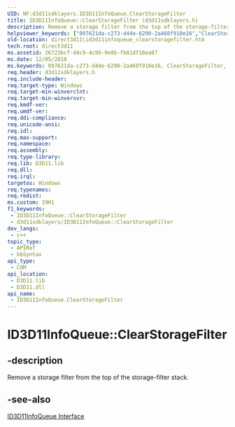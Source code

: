 ```yaml
---
UID: NF:d3d11sdklayers.ID3D11InfoQueue.ClearStorageFilter
title: ID3D11InfoQueue::ClearStorageFilter (d3d11sdklayers.h)
description: Remove a storage filter from the top of the storage-filter stack.
helpviewer_keywords: ["097621da-c273-d44e-6290-2a460f910e16","ClearStorageFilter","ClearStorageFilter method [Direct3D 11]","ClearStorageFilter method [Direct3D 11]","ID3D11InfoQueue interface","ID3D11InfoQueue interface [Direct3D 11]","ClearStorageFilter method","ID3D11InfoQueue.ClearStorageFilter","ID3D11InfoQueue::ClearStorageFilter","d3d11sdklayers/ID3D11InfoQueue::ClearStorageFilter","direct3d11.id3d11infoqueue_clearstoragefilter"]
old-location: direct3d11\id3d11infoqueue_clearstoragefilter.htm
tech.root: direct3d11
ms.assetid: 26723bcf-d4c9-4c99-9e8b-fb81df18ea87
ms.date: 12/05/2018
ms.keywords: 097621da-c273-d44e-6290-2a460f910e16, ClearStorageFilter, ClearStorageFilter method [Direct3D 11], ClearStorageFilter method [Direct3D 11],ID3D11InfoQueue interface, ID3D11InfoQueue interface [Direct3D 11],ClearStorageFilter method, ID3D11InfoQueue.ClearStorageFilter, ID3D11InfoQueue::ClearStorageFilter, d3d11sdklayers/ID3D11InfoQueue::ClearStorageFilter, direct3d11.id3d11infoqueue_clearstoragefilter
req.header: d3d11sdklayers.h
req.include-header: 
req.target-type: Windows
req.target-min-winverclnt: 
req.target-min-winversvr: 
req.kmdf-ver: 
req.umdf-ver: 
req.ddi-compliance: 
req.unicode-ansi: 
req.idl: 
req.max-support: 
req.namespace: 
req.assembly: 
req.type-library: 
req.lib: D3D11.lib
req.dll: 
req.irql: 
targetos: Windows
req.typenames: 
req.redist: 
ms.custom: 19H1
f1_keywords:
 - ID3D11InfoQueue::ClearStorageFilter
 - d3d11sdklayers/ID3D11InfoQueue::ClearStorageFilter
dev_langs:
 - c++
topic_type:
 - APIRef
 - kbSyntax
api_type:
 - COM
api_location:
 - D3D11.lib
 - D3D11.dll
api_name:
 - ID3D11InfoQueue.ClearStorageFilter
---
```


# ID3D11InfoQueue::ClearStorageFilter


## -description

Remove a storage filter from the top of the storage-filter stack.



## -see-also

<a href="/windows/desktop/api/d3d11sdklayers/nn-d3d11sdklayers-id3d11infoqueue">ID3D11InfoQueue Interface</a>
